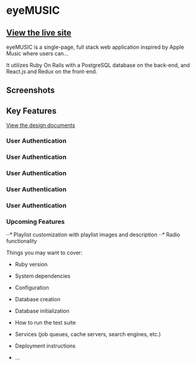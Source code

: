 # eyeMUSIC

## [View the live site](https://eyemusic.herokuapp.com/ "eyeMUSIC")

eyeMUSIC is a single-page, full stack web application inspired by Apple Music where users can...

It utilizes Ruby On Rails with a PostgreSQL database on the back-end, and React.js and Redux on the front-end.

## Screenshots


## Key Features

[View the design documents](https://github.com/kmoonwright/eyeMusic_fullstack/wiki "eyeMUSIC Wiki")

### User Authentication

### User Authentication

### User Authentication

### User Authentication

### User Authentication

### Upcoming Features
⋅⋅* Playlist customization with playlist images and description
⋅⋅* Radio functionality

Things you may want to cover:

* Ruby version

* System dependencies

* Configuration

* Database creation

* Database initialization

* How to run the test suite

* Services (job queues, cache servers, search engines, etc.)

* Deployment instructions

* ...
